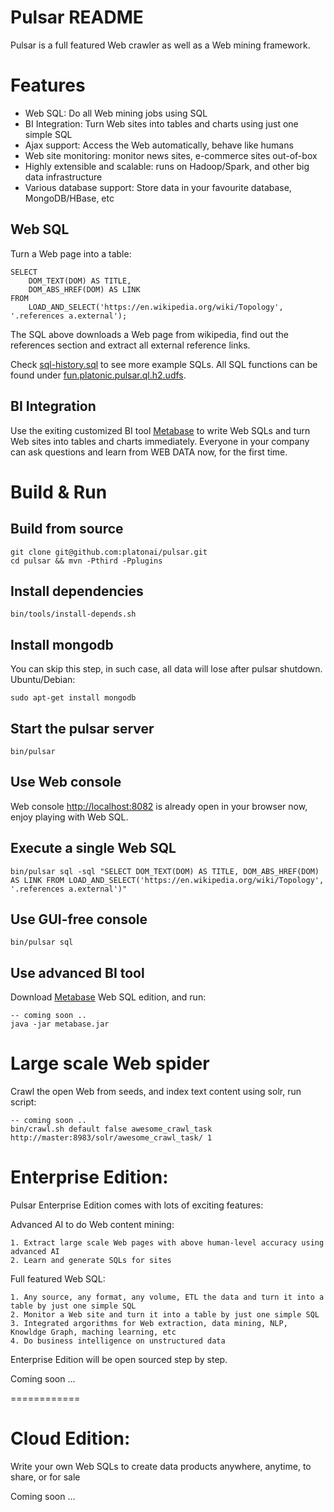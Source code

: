 Pulsar README
===================
Pulsar is a full featured Web crawler as well as a Web mining framework.

# Features
- Web SQL: Do all Web mining jobs using SQL
- BI Integration: Turn Web sites into tables and charts using just one simple SQL
- Ajax support: Access the Web automatically, behave like humans
- Web site monitoring: monitor news sites, e-commerce sites out-of-box
- Highly extensible and scalable: runs on Hadoop/Spark, and other big data infrastructure
- Various database support: Store data in your favourite database, MongoDB/HBase, etc

## Web SQL
Turn a Web page into a table:

    SELECT
        DOM_TEXT(DOM) AS TITLE,
        DOM_ABS_HREF(DOM) AS LINK
    FROM
        LOAD_AND_SELECT('https://en.wikipedia.org/wiki/Topology', '.references a.external');

The SQL above downloads a Web page from wikipedia, find out the references section and extract all external reference links.

Check [sql-history.sql](https://github.com/platonai/pulsar/blob/master/sql-history.sql) to see more example SQLs. All SQL functions can be found under [fun.platonic.pulsar.ql.h2.udfs](https://github.com/platonai/pulsar/tree/master/pulsar-ql-server/src/main/kotlin/fun/platonic/pulsar/ql/h2/udfs).

## BI Integration
Use the exiting customized BI tool [Metabase](https://github.com/platonai/metabase) to write Web SQLs and turn 
Web sites into tables and charts immediately.
Everyone in your company can ask questions and learn from WEB DATA now, for the first time.

# Build & Run
## Build from source
    git clone git@github.com:platonai/pulsar.git
    cd pulsar && mvn -Pthird -Pplugins
## Install dependencies
    bin/tools/install-depends.sh
## Install mongodb
You can skip this step, in such case, all data will lose after pulsar shutdown.
Ubuntu/Debian:

    sudo apt-get install mongodb
## Start the pulsar server
    bin/pulsar
## Use Web console
Web console [http://localhost:8082](http://localhost:8082) is already open in your browser now, enjoy playing with Web SQL.
## Execute a single Web SQL
    bin/pulsar sql -sql "SELECT DOM_TEXT(DOM) AS TITLE, DOM_ABS_HREF(DOM) AS LINK FROM LOAD_AND_SELECT('https://en.wikipedia.org/wiki/Topology', '.references a.external')"
## Use GUI-free console
    bin/pulsar sql

## Use advanced BI tool
Download [Metabase](https://github.com/platonai/metabase) Web SQL edition, and run:

    -- coming soon ..
    java -jar metabase.jar

# Large scale Web spider
Crawl the open Web from seeds, and index text content using solr, run script:

    -- coming soon ..
    bin/crawl.sh default false awesome_crawl_task http://master:8983/solr/awesome_crawl_task/ 1

# Enterprise Edition:

Pulsar Enterprise Edition comes with lots of exciting features:

Advanced AI to do Web content mining:
```
1. Extract large scale Web pages with above human-level accuracy using advanced AI
2. Learn and generate SQLs for sites
```

Full featured Web SQL:
```
1. Any source, any format, any volume, ETL the data and turn it into a table by just one simple SQL
2. Monitor a Web site and turn it into a table by just one simple SQL
3. Integrated argorithms for Web extraction, data mining, NLP, Knowldge Graph, maching learning, etc
4. Do business intelligence on unstructured data
```

Enterprise Edition will be open sourced step by step.

Coming soon ...

============

# Cloud Edition:

Write your own Web SQLs to create data products anywhere, anytime, to share, or for sale

Coming soon ...
